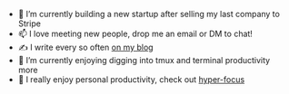 - 🔭 I’m currently building a new startup after selling my last company to Stripe
- 📫 I love meeting new people, drop me an email or DM to chat!
- ✍️ I write every so often [on my blog](http://mikebian.co/)
- 🌱 I’m currently enjoying digging into tmux and terminal productivity more
- 💬 I really enjoy personal productivity, check out [hyper-focus](https://github.com/iloveitaly/hyper-focus)
